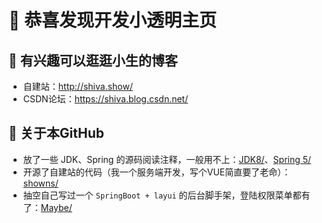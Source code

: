 # 👋 恭喜发现开发小透明主页


## 🌱 有兴趣可以逛逛小生的博客

 - 自建站：<a href="http://shiva.show/" target="_blank">http://shiva.show/</a>
 - CSDN论坛：<a href="https://blog.csdn.net/m0_46144826" target="_blank">https://shiva.blog.csdn.net/</a>

## 🔭 关于本GitHub

 - 放了一些 JDK、Spring 的源码阅读注释，一般用不上：<a href="https://github.com/qianwei4712/JDK1.8.0.25-read" target="_blank">JDK8/</a>、<a href="https://github.com/qianwei4712/Spring-Framework-5.2.x" target="_blank">Spring 5/</a>
 - 开源了自建站的代码（我一个服务端开发，写个VUE简直要了老命）：<a href="https://github.com/qianwei4712/showns" target="_blank">showns/</a>
 - 抽空自己写过一个 `SpringBoot + layui` 的后台脚手架，登陆权限菜单都有了：<a href="https://github.com/qianwei4712/Maybe" target="_blank">Maybe/</a>
 
 
